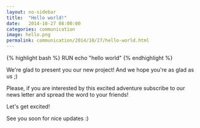 ```yaml
---
layout: no-sidebar
title:  "Hello world!"
date:   2014-10-27 08:00:00
categories: communication
image: hello.png
permalink: communication/2014/10/27/hello-world.html
---
```

{% highlight bash %}
RUN echo "hello world"
{% endhighlight %}

We're glad to present you our new project! And we hope you're as glad as us ;)

Please, if you are interested by this excited adventure subscribe to our news letter and spread the word to your friends!

Let's get excited!

See you soon for nice updates :)
